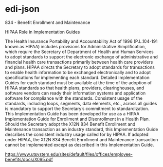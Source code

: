 # edi-json
834 - Benefit Enrollment and Maintenance


HIPAA Role in Implementation Guides

The Health Insurance Portability and Accountability Act of 1996 (P.L.104-191 known as HIPAA) includes provisions for Administrative Simplification, which require the Secretary of Department of Health and Human Services to adopt standards to support the electronic exchange of administrative and financial health care transactions primarily between health care providers and plans. HIPAA directs the Secretary to adopt standards for transactions to enable health information to be exchanged electronically and to adopt specifications for implementing each standard. Detailed Implementation Guides for each standard must be available at the time of the adoption of HIPAA standards so that health plans, providers, clearinghouses, and software vendors can ready their information systems and application software for compliance with the standards. Consistent usage of the standards, including loops, segments, data elements, etc., across all guides is mandatory to support the Secretary’s commitment to standardization. This Implementation Guide has been developed for use as a HIPAA Implementation Guide for Enrollment and Disenrollment in a Health Plan.  Should the Secretary adopt the X12N 834 Benefit Enrollment and Maintenance transaction as an industry standard, this Implementation Guide describes the consistent industry usage called for by HIPAA. If adopted under HIPAA, the X12N 834 Benefit Enrollment and Maintenance transaction cannot be implemented except as described in this Implementation Guide.

https://www.utsystem.edu/sites/default/files/offices/employee-benefits/docs/X095.pdf
